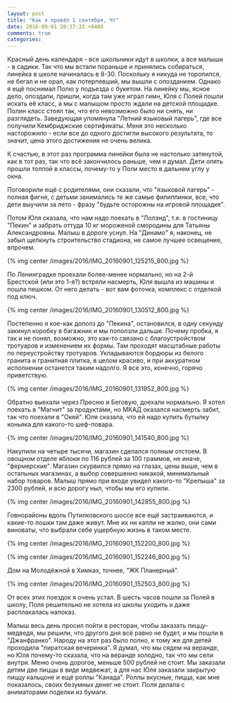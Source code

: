 ```yaml
---
layout: post
title: "Как я провёл 1 сентября, Чт"
date: 2016-09-01 20:37:33 +0400
comments: true
categories: 
---
```

Красный день календаря - все школьники идут в школки, а все малыши - в садики. Так что мы встали пораньше и принялись собираться, линейка в школе начиналась в 8-30. Поскольку я никуда не торопился, не бегал и не орал, как потерпевший, мы вышли с опозданием. Однако я ещё поснимал Полю у подъезда с букетом. На линейку мы, ясное дело, опоздали, пришли, когда там уже играл гимн, Юля с Полей пошли искать её класс, а мы с малышом просто ждали на детской площадке. Полин класс стоял так, что его невозможно было ни снять, ни разглядеть. Заведующая упомянула "Летний языковый лагерь", где все получили Кембриджские сертификаты. Меня это несколько насторожило - если все до одного достигли высокого результата, то значит, цена этого достижения не очень велика.

К счастью, в этот раз программа линейки была не настолько затянутой, как в тот раз, так что всё закончилось раньше, чем я думал. Дети опять прошли толпой в классы, почему-то у Поли место в дальнем углу у окна.

Поговорили ещё с родителями, они сказали, что "языковой лагерь" - полная фигня, с детьми занимались те же самые филиппинки, все, что дети выучили за лето - фразу "будьте осторожны на игровой площадке".

Потом Юля сказала, что нам надо поехать в "Лолэнд", т.е. в гостиницу "Пекин" и забрать оттуда 10 кг мороженой смородины для Татьяны Александровны. Малыш в дороге уснул. На "Динамо" я, наконец, не забыл щелкнуть строительство стадиона, не самое лучшее освещение, впрочем.

{% img center /images/2016/IMG_20160901_125215_800.jpg %}

По Ленинградке проехали более-менее нормально, но на 2-й Брестской (или это 1-я?) встряли насмерть, Юля вышла из машины и пошла пешком. От него делать - вот вам фоточка, комплекс с отделкой под ключ.

{% img center /images/2016/IMG_20160901_130512_800.jpg %}

Постепенно я кое-как дополз до "Пекина", остановился, в одну секунду закинул коробку в багажник и мы поползли дальше. Почему пробка, я так и не понял, возможно, это как-то связано с благоустройством тротуаров и изменением их формы. Там проходят масштабные работы по переустройству тротуаров. Укладываются бордюры из белого гранита и гранитная плитка, в целом красиво, и при аккуратном исполнении останется таким надолго. Я все это, конечно, горячо приветствую. 

{% img center /images/2016/IMG_20160901_131952_800.jpg %}

Обратно выехали через Пресню и Беговую, доехали нормально. Я хотел поехать в "Магнит" за продуктами, но МКАД оказался насмерть забит, так что поехали в "Окей". Юля сказала, что ей надо купить бутылку коньяка для какого-то шеф-повара. 

{% img center /images/2016/IMG_20160901_141540_800.jpg %}

Накупили на четыре тысячи, магазин сделался полным отстоем. В овощном отделе яблоки по 116 рублей за 100 граммов, не иначе, "фермерские". Магазин скурвился прямо на глазах, цены выше, чем в остальных магазинах, а выбор совершенно никакой, минимальный набор товаров. Малыш прямо при входе увидел какого-то "Крепыша" за 2300 рублей, и всю дорогу ныл, чтобы мы его купили.

{% img center /images/2016/IMG_20160901_142855_800.jpg %}

Говнорайоны вдоль Путилковского шоссе все ещё застраиваются, и какие-то лошки там даже живут. Мне их ни капли не жалко, они сами виноваты, что выбрали себе ущербную жизнь в таком месте.

{% img center /images/2016/IMG_20160901_152200_800.jpg %}

{% img center /images/2016/IMG_20160901_152246_800.jpg %}

Дом на Молодёжной в Химках, точнее, "ЖК Планерный".

{% img center /images/2016/IMG_20160901_152503_800.jpg %}

От всех этих поездок я очень устал. В шесть часов пошли за Полей в школу, Поля решительно не хотела из школы уходить и даже расплакалась напоказ.

Малыш весь день просил пойти в ресторан, чтобы заказать пиццу-медведя, мы решили, что другого дня всё равно не будет, и мы пошли в "Джанфранко". Народу на этот раз было полно, к тому же для детей проходила "пиратская вечеринка". Я думал, что мы сядем на веранде, но Юля почему-то сказала, что на веранде холодно, так что мы сели внутри. Меню очень дорогое, меньше 500 рублей не стоит. Мы заказали детям две пиццы в виде медвежат, а для нас Юля заказали закрытую пиццу кальцоне и ещё роллы "Канада". Роллы вкусные, пицца, как мне показалось, своих безумных денег не стоит. Поля делала с аниматорами поделки из бумаги.